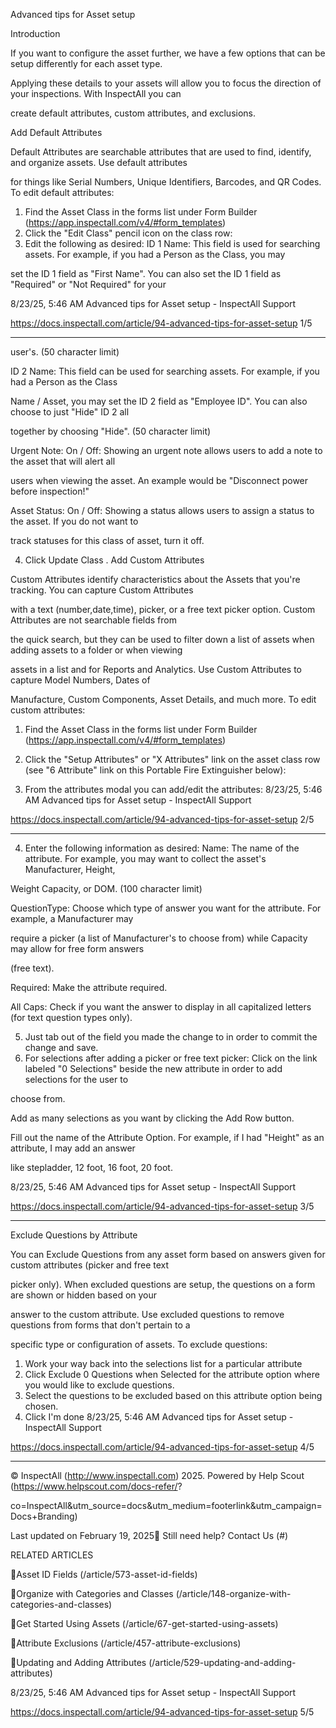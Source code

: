 Advanced tips for Asset setup

Introduction

If you want to configure the asset further, we have a few options that can be setup differently for each asset type.

Applying these details to your assets will allow you to focus the direction of your inspections. With InspectAll you can

create default attributes, custom attributes, and exclusions.

Add Default Attributes

Default Attributes are searchable attributes that are used to find, identify, and organize assets. Use default attributes

for things like Serial Numbers, Unique Identifiers, Barcodes, and QR Codes. To edit default attributes:

1. Find the Asset Class in the forms list under Form Builder (https://app.inspectall.com/v4/#form_templates)
2. Click the "Edit Class" pencil icon on the class row:
3. Edit the following as desired:
ID 1 Name: This field is used for searching assets. For example, if you had a Person as the Class, you may

set the ID 1 field as "First Name". You can also set the ID 1 field as "Required" or "Not Required" for your

8/23/25, 5:46 AM Advanced tips for Asset setup - InspectAll Support

https://docs.inspectall.com/article/94-advanced-tips-for-asset-setup 1/5


---

user's. (50 character limit)

ID 2 Name: This field can be used for searching assets. For example, if you had a Person as the Class

Name / Asset, you may set the ID 2 field as "Employee ID". You can also choose to just "Hide" ID 2 all

together by choosing "Hide". (50 character limit)

Urgent Note: On / Off: Showing an urgent note allows users to add a note to the asset that will alert all

users when viewing the asset.  An example would be "Disconnect power before inspection!"

Asset Status: On / Off: Showing a status allows users to assign a status to the asset.  If you do not want to

track statuses for this class of asset, turn it off.

4. Click  Update Class .
Add Custom Attributes

Custom Attributes identify characteristics about the Assets that you're tracking. You can capture Custom Attributes

with a text (number,date,time), picker, or a free text picker option. Custom Attributes are not searchable fields from

the quick search, but they can be used to filter down a list of assets when adding assets to a folder or when viewing

assets in a list and for Reports and Analytics. Use Custom Attributes to capture Model Numbers, Dates of

Manufacture, Custom Components, Asset Details, and much more. To edit custom attributes:

1. Find the Asset Class in the forms list under Form Builder (https://app.inspectall.com/v4/#form_templates)
2. Click the "Setup Attributes" or "X Attributes" link on the asset class row (see "6 Attribute" link on this Portable
Fire Extinguisher below):

3. From the attributes modal you can add/edit the attributes:
8/23/25, 5:46 AM Advanced tips for Asset setup - InspectAll Support

https://docs.inspectall.com/article/94-advanced-tips-for-asset-setup 2/5


---

4. Enter the following information as desired:
Name: The name of the attribute. For example, you may want to collect the asset's Manufacturer, Height,

Weight Capacity, or DOM. (100 character limit)

QuestionType: Choose which type of answer you want for the attribute. For example, a Manufacturer may

require a picker (a list of Manufacturer's to choose from) while Capacity may allow for free form answers

(free text).

Required: Make the attribute required.

All Caps: Check if you want the answer to display in all capitalized letters (for text question types only).

5. Just tab out of the field you made the change to in order to commit the change and save.
6. For selections after adding a picker or free text picker:
Click on the link labeled "0 Selections" beside the new attribute in order to add selections for the user to

choose from.

Add as many selections as you want by clicking the  Add Row  button.

Fill out the name of the Attribute Option. For example, if I had "Height" as an attribute, I may add an answer

like stepladder, 12 foot, 16 foot, 20 foot.

8/23/25, 5:46 AM Advanced tips for Asset setup - InspectAll Support

https://docs.inspectall.com/article/94-advanced-tips-for-asset-setup 3/5


---

Exclude Questions by Attribute

You can Exclude Questions from any asset form based on answers given for custom attributes (picker and free text

picker only). When excluded questions are setup, the questions on a form are shown or hidden based on your

answer to the custom attribute. Use excluded questions to remove questions from forms that don't pertain to a

specific type or configuration of assets. To exclude questions:

1. Work your way back into the selections list for a particular attribute
2. Click  Exclude 0 Questions when Selected  for the attribute option where you would like to exclude questions.
3. Select the questions to be excluded based on this attribute option being chosen.
4. Click  I'm done
8/23/25, 5:46 AM Advanced tips for Asset setup - InspectAll Support

https://docs.inspectall.com/article/94-advanced-tips-for-asset-setup 4/5


---

© InspectAll (http://www.inspectall.com) 2025. Powered by Help Scout (https://www.helpscout.com/docs-refer/?

co=InspectAll&utm_source=docs&utm_medium=footerlink&utm_campaign=Docs+Branding)

Last updated on February 19, 2025 Still need help? Contact Us (#)

RELATED ARTICLES

Asset ID Fields (/article/573-asset-id-fields)

Organize with Categories and Classes (/article/148-organize-with-categories-and-classes)

Get Started Using Assets (/article/67-get-started-using-assets)

Attribute Exclusions (/article/457-attribute-exclusions)

Updating and Adding Attributes (/article/529-updating-and-adding-attributes)

8/23/25, 5:46 AM Advanced tips for Asset setup - InspectAll Support

https://docs.inspectall.com/article/94-advanced-tips-for-asset-setup 5/5

